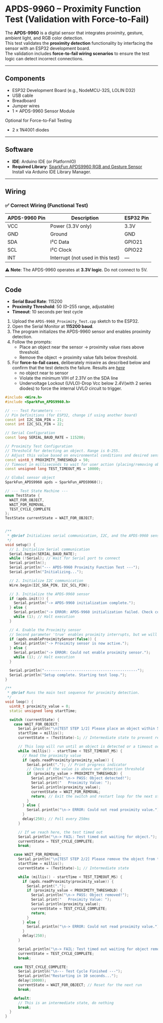 # APDS-9960 – Proximity Function Test (Validation with Force-to-Fail)

The **APDS-9960** is a digital sensor that integrates proximity, gesture, ambient light, and RGB color detection.  
This test validates the **proximity detection** functionality by interfacing the sensor with an ESP32 development board.  
The validation includes **force-to-fail wiring scenarios** to ensure the test logic can detect incorrect connections.

---

## Components

- ESP32 Development Board (e.g., NodeMCU-32S, LOLIN D32)
- USB cable
- Breadboard
- Jumper wires
- 1 × APDS-9960 Sensor Module

Optional for Force-to-Fail Testing
- 2 x 1N4001 diodes

---

## Software

- **IDE**: Arduino IDE (or PlatformIO)
- **Required Library**: [SparkFun APDS9960 RGB and Gesture Sensor](https://github.com/sparkfun/SparkFun_APDS-9960_Sensor_Arduino_Library)  
  Install via Arduino IDE Library Manager.

---

## Wiring

### ✅ Correct Wiring (Functional Test)

| APDS-9960 Pin | Description | ESP32 Pin |
|---------------|-------------|-----------|
| VCC           | Power (3.3V only) | 3.3V |
| GND           | Ground | GND |
| SDA           | I²C Data | GPIO21 |
| SCL           | I²C Clock | GPIO22 |
| INT           | Interrupt (not used in this test) | — |

⚠️ **Note**: The APDS-9960 operates at **3.3V logic**. Do not connect to 5V.

---

## Code
- **Serial Baud Rate**: 115200  
- **Proximity Threshold**: 50 (0–255 range, adjustable)  
- **Timeout**: 10 seconds per test cycle  

1. Upload the `APDS-9960_Proximity_Test.cpp` sketch to the ESP32.
2. Open the Serial Monitor at **115200 baud**.
3. The program initializes the APDS-9960 sensor and enables proximity detection.
4. Follow the prompts:
   - Place an object near the sensor → proximity value rises above threshold.
   - Remove the object → proximity value falls below threshold.
5. For **force-to-fail cases**, deliberately miswire as described below and confirm that the test detects the failure. Results are [_here_](./APDS-9960_Proximity_Test_Results.txt)
   - no object near to sensor
   - Violate the minimum VIH of 2.31V on the SDA line
   - Undervoltage Lockout (UVLO)-Drop Vcc below 2.4V(with 2 series diodes) to force the internal UVLO circuit to trigger.
```C++
#include <Wire.h>
#include <SparkFun_APDS9960.h>

// --- Test Parameters ---
// Pin Definitions (for ESP32, change if using another board)
const int I2C_SDA_PIN = 21;
const int I2C_SCL_PIN = 22;

// Serial Configuration
const long SERIAL_BAUD_RATE = 115200;

// Proximity Test Configuration
// Threshold for detecting an object. Range is 0-255.
// Adjust this value based on environmental conditions and desired sensitivity.
const uint8_t PROXIMITY_THRESHOLD = 50;
// Timeout in milliseconds to wait for user action (placing/removing object).
const unsigned long TEST_TIMEOUT_MS = 10000;

// Global sensor object
SparkFun_APDS9960 apds = SparkFun_APDS9960();

// --- Test State Machine ---
enum TestState {
  WAIT_FOR_OBJECT,
  WAIT_FOR_REMOVAL,
  TEST_CYCLE_COMPLETE
};
TestState currentState = WAIT_FOR_OBJECT;


/**
 * @brief Initializes serial communication, I2C, and the APDS-9960 sensor.
 */
void setup() {
  // 1. Initialize Serial communication
  Serial.begin(SERIAL_BAUD_RATE);
  while (!Serial); // Wait for Serial port to connect
  Serial.println();
  Serial.println("--- APDS-9960 Proximity Function Test ---");
  Serial.println("Initializing...");

  // 2. Initialize I2C communication
  Wire.begin(I2C_SDA_PIN, I2C_SCL_PIN);

  // 3. Initialize the APDS-9960 sensor
  if (apds.init()) {
    Serial.println("-> APDS-9960 initialization complete.");
  } else {
    Serial.println("-> ERROR: APDS-9960 initialization failed. Check connections and I2C address.");
    while (1); // Halt execution
  }

  // 4. Enable the Proximity sensor
  // Second parameter 'true' enables proximity interrupts, but we will poll data directly.
  if (apds.enableProximitySensor(false)) {
    Serial.println("-> Proximity sensor is now active.");
  } else {
    Serial.println("-> ERROR: Could not enable proximity sensor.");
    while (1); // Halt execution
  }

  Serial.println("-------------------------------------------");
  Serial.println("Setup complete. Starting test loop.");
}

/**
 * @brief Runs the main test sequence for proximity detection.
 */
void loop() {
  uint8_t proximity_value = 0;
  static unsigned long startTime;

  switch (currentState) {
    case WAIT_FOR_OBJECT:
      Serial.println("\n[TEST STEP 1/2] Please place an object within 5cm of the sensor...");
      startTime = millis();
      currentState = (TestState)-1; // Intermediate state to prevent re-entry message spam

      // This loop will run until an object is detected or a timeout occurs
      while (millis() - startTime < TEST_TIMEOUT_MS) {
        // Read the proximity value
        if (apds.readProximity(proximity_value)) {
          Serial.print("."); // Print progress indicator
          // Check if the value is above our detection threshold
          if (proximity_value > PROXIMITY_THRESHOLD) {
            Serial.println("\n-> PASS: Object detected!");
            Serial.print("   Proximity Value: ");
            Serial.println(proximity_value);
            currentState = WAIT_FOR_REMOVAL;
            return; // Exit the switch and restart loop for the next state
          }
        } else {
          Serial.println("\n-> ERROR: Could not read proximity value.");
        }
        delay(250); // Poll every 250ms
      }

      // If we reach here, the test timed out
      Serial.println("\n-> FAIL: Test timed out waiting for object.");
      currentState = TEST_CYCLE_COMPLETE;
      break;

    case WAIT_FOR_REMOVAL:
      Serial.println("\n[TEST STEP 2/2] Please remove the object from the sensor...");
      startTime = millis();
      currentState = (TestState)-1; // Intermediate state

      while (millis() - startTime < TEST_TIMEOUT_MS) {
        if (apds.readProximity(proximity_value)) {
          Serial.print(".");
          if (proximity_value < PROXIMITY_THRESHOLD) {
            Serial.println("\n-> PASS: Object removed!");
            Serial.print("   Proximity Value: ");
            Serial.println(proximity_value);
            currentState = TEST_CYCLE_COMPLETE;
            return;
          }
        } else {
          Serial.println("\n-> ERROR: Could not read proximity value.");
        }
        delay(250);
      }

      Serial.println("\n-> FAIL: Test timed out waiting for object removal.");
      currentState = TEST_CYCLE_COMPLETE;
      break;

    case TEST_CYCLE_COMPLETE:
      Serial.println("\n--- Test Cycle Finished ---");
      Serial.println("Restarting in 10 seconds...");
      delay(10000);
      currentState = WAIT_FOR_OBJECT; // Reset for the next run
      break;

    default:
      // This is an intermediate state, do nothing
      break;
  }
}
```